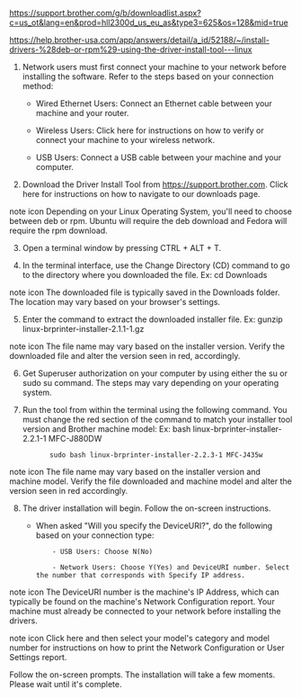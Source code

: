 https://support.brother.com/g/b/downloadlist.aspx?c=us_ot&lang=en&prod=hll2300d_us_eu_as&type3=625&os=128&mid=true


https://help.brother-usa.com/app/answers/detail/a_id/52188/~/install-drivers-%28deb-or-rpm%29-using-the-driver-install-tool---linux


1. Network users must first connect your machine to your network before installing the software. Refer to the steps based on your connection method:

     - Wired Ethernet Users: Connect an Ethernet cable between your machine and your router.

     - Wireless Users: Click here for instructions on how to verify or connect your machine to your wireless network.

     - USB Users: Connect a USB cable between your machine and your computer.

2. Download the Driver Install Tool from https://support.brother.com. Click here for instructions on how to navigate to our downloads page.

note icon Depending on your Linux Operating System, you'll need to choose between deb or rpm. Ubuntu will require the deb download and Fedora will require the rpm download.

3. Open a terminal window by pressing CTRL + ALT + T.

4. In the terminal interface, use the Change Directory (CD) command to go to the directory where you downloaded the file.
          Ex: cd Downloads

note icon The downloaded file is typically saved in the Downloads folder. The location may vary based on your browser's settings.

5. Enter the command to extract the downloaded installer file.
          Ex: gunzip linux-brprinter-installer-2.1.1-1.gz

note icon The file name may vary based on the installer version. Verify the downloaded file and alter the version seen in red, accordingly.

6. Get Superuser authorization on your computer by using either the su or sudo su command. The steps may vary depending on your operating system.

7. Run the tool from within the terminal using the following command. You must change the red section of the command to match your installer tool version and Brother machine model:
          Ex: bash linux-brprinter-installer-2.2.1-1 MFC-J880DW

```
          sudo bash linux-brprinter-installer-2.2.3-1 MFC-J435w
```          


note icon The file name may vary based on the installer version and machine model. Verify the file downloaded and machine model and alter the version seen in red accordingly.

8. The driver installation will begin.  Follow the on-screen instructions.

     - When asked "Will you specify the DeviceURI?", do the following based on your connection type:

               - USB Users: Choose N(No)

               - Network Users: Choose Y(Yes) and DeviceURI number. Select the number that corresponds with Specify IP address.

note icon The DeviceURI number is the machine's IP Address, which can typically be found on the machine's Network Configuration report. Your machine must already be connected to your network before installing the drivers.

note icon Click here and then select your model's category and model number for instructions on how to print the Network Configuration or User Settings report.

Follow the on-screen prompts. The installation will take a few moments.  Please wait until it's complete.